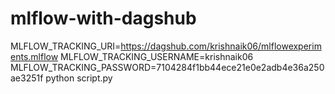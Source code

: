 # mlflow-with-dagshub

MLFLOW_TRACKING_URI=https://dagshub.com/krishnaik06/mlflowexperiments.mlflow
MLFLOW_TRACKING_USERNAME=krishnaik06
MLFLOW_TRACKING_PASSWORD=7104284f1bb44ece21e0e2adb4e36a250ae3251f
python script.py
